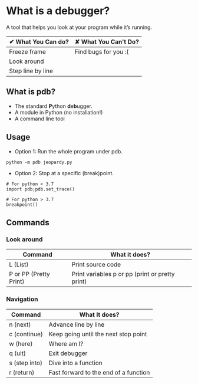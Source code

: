 # What is a debugger?
A tool that helps you look at your program while it’s running.

| ✔ What You Can do? 	| ✘ What You Can't Do? 	|
|--------------------	|----------------------	|
| Freeze frame       	| Find bugs for you :( 	|
| Look around        	|                      	|
| Step line by line  	|                      	|

## What is pdb?

* The standard **P**ython **d**e**b**ugger.
* A module in Python (no installation!)
* A command line tool

## Usage
* Option 1:  Run the whole program under pdb.

```
python -m pdb jeopardy.py
```
 
* Option 2:  Stop at a specific (break)point. 

```
# For python < 3.7 
import pdb;pdb.set_trace()

# For python > 3.7
breakpoint()
```

## Commands

### Look around
| Command              	| What it does?      	                            |
|--------------------	|----------------------	                            |
| L (List)             	| Print source code 	                            |
| P or PP (Pretty Print)|Print variables p or pp (print or pretty print)    |


### Navigation
| Command       	| What It does?                         	|
|---------------	|---------------------------------------	|
| n (next)      	| Advance line by line                  	|
| c (continue)  	| Keep going until the next stop point  	|
| w (here)      	| Where am I?                           	|
| q (uit)       	| Exit debugger                         	|
| s (step into) 	| Dive into a function                  	|
| r (return)    	| Fast forward to the end of a function 	|
